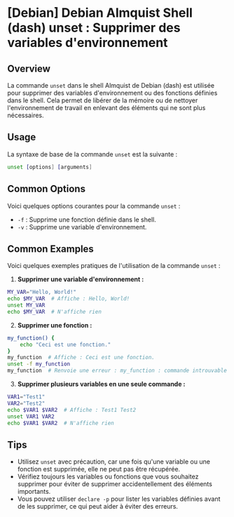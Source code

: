 # [Debian] Debian Almquist Shell (dash) unset : Supprimer des variables d'environnement

## Overview
La commande `unset` dans le shell Almquist de Debian (dash) est utilisée pour supprimer des variables d'environnement ou des fonctions définies dans le shell. Cela permet de libérer de la mémoire ou de nettoyer l'environnement de travail en enlevant des éléments qui ne sont plus nécessaires.

## Usage
La syntaxe de base de la commande `unset` est la suivante :

```bash
unset [options] [arguments]
```

## Common Options
Voici quelques options courantes pour la commande `unset` :

- `-f` : Supprime une fonction définie dans le shell.
- `-v` : Supprime une variable d'environnement.

## Common Examples
Voici quelques exemples pratiques de l'utilisation de la commande `unset` :

1. **Supprimer une variable d'environnement :**

```bash
MY_VAR="Hello, World!"
echo $MY_VAR  # Affiche : Hello, World!
unset MY_VAR
echo $MY_VAR  # N'affiche rien
```

2. **Supprimer une fonction :**

```bash
my_function() {
    echo "Ceci est une fonction."
}
my_function  # Affiche : Ceci est une fonction.
unset -f my_function
my_function  # Renvoie une erreur : my_function : commande introuvable
```

3. **Supprimer plusieurs variables en une seule commande :**

```bash
VAR1="Test1"
VAR2="Test2"
echo $VAR1 $VAR2  # Affiche : Test1 Test2
unset VAR1 VAR2
echo $VAR1 $VAR2  # N'affiche rien
```

## Tips
- Utilisez `unset` avec précaution, car une fois qu'une variable ou une fonction est supprimée, elle ne peut pas être récupérée.
- Vérifiez toujours les variables ou fonctions que vous souhaitez supprimer pour éviter de supprimer accidentellement des éléments importants.
- Vous pouvez utiliser `declare -p` pour lister les variables définies avant de les supprimer, ce qui peut aider à éviter des erreurs.